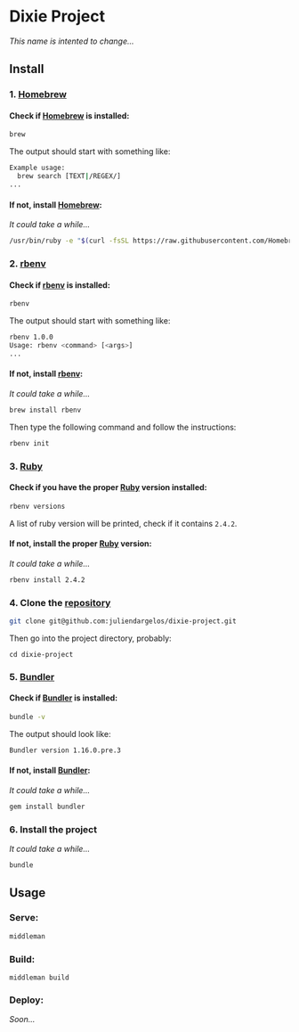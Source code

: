 # Dixie Project

*This name is intented to change...*

## Install

### 1. [Homebrew](https://brew.sh/index_fr.html)

#### Check if [Homebrew](https://brew.sh/index_fr.html) is installed:

```bash
brew
```

The output should start with something like:

```bash
Example usage:
  brew search [TEXT|/REGEX/]
...
```

#### If not, install [Homebrew](https://brew.sh/index_fr.html):

*It could take a while...*

```bash
/usr/bin/ruby -e "$(curl -fsSL https://raw.githubusercontent.com/Homebrew/install/master/install)"
```

### 2. [rbenv](https://github.com/rbenv/rbenv)

#### Check if [rbenv](https://github.com/rbenv/rbenv) is installed:

```bash
rbenv
```

The output should start with something like:

```bash
rbenv 1.0.0
Usage: rbenv <command> [<args>]
...
```

#### If not, install [rbenv](https://github.com/rbenv/rbenv):

*It could take a while...*

```bash
brew install rbenv
```

Then type the following command and follow the instructions:

```bash
rbenv init
```

### 3. [Ruby](http://ruby-doc.org)

#### Check if you have the proper [Ruby](http://ruby-doc.org) version installed:

```bash
rbenv versions
```

A list of ruby version will be printed, check if it contains `2.4.2`.

#### If not, install the proper [Ruby](http://ruby-doc.org) version:

*It could take a while...*

```bash
rbenv install 2.4.2
```

### 4. Clone the [repository](https://www.github.com/juliendargelos/dixie-project)

```bash
git clone git@github.com:juliendargelos/dixie-project.git
```

Then go into the project directory, probably:

```
cd dixie-project
```

### 5. [Bundler](http://bundler.io)

#### Check if [Bundler](http://bundler.io) is installed:

```bash
bundle -v
```

The output should look like:

```bash
Bundler version 1.16.0.pre.3
```

#### If not, install [Bundler](http://bundler.io):

*It could take a while...*

```bash
gem install bundler
```

### 6. Install the project 

*It could take a while...*

```
bundle
```

## Usage

### Serve:

```bash
middleman
```

### Build:

```
middleman build
```

### Deploy:

*Soon...*
